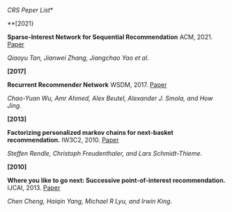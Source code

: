 *CRS Peper List**

**[2021}

 **Sparse-Interest Network for Sequential Recommendation** ACM, 2021. [Paper](https://arxiv.org/pdf/2102.09267.pdf) 
   
   *Qiaoyu Tan, Jianwei Zhang, Jiangchao Yao et al.*  
   
**[2017]**

  **Recurrent Recommender Network** WSDM, 2017. [Paper](https://cseweb.ucsd.edu/classes/fa17/cse291-b/reading/rrn_wsdm2017.pdf)

  *Chao-Yuan Wu, Amr Ahmed, Alex Beutel, Alexander J. Smola, and How Jing.*
    
 **[2013]**
 
 **Factorizing personalized markov chains for next-basket recommendation.** IW3C2, 2010. [Paper](https://dl.acm.org/doi/10.1145/1772690.1772773)

 *Steffen Rendle, Christoph Freudenthaler, and Lars Schmidt-Thieme.*
 
 **[2010]**
 
 **Where you like to go next: Successive point-of-interest recommendation.** IJCAI, 2013. [Paper](https://citeseerx.ist.psu.edu/viewdoc/download?doi=10.1.1.415.7078&rep=rep1&type=pdf)

*Chen Cheng, Haiqin Yang, Michael R Lyu, and Irwin King.*
